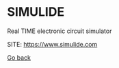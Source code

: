 # SIMULIDE
 
 Real TIME electronic circuit simulator
 
 SITE: https://www.simulide.com

 [Go back](https://portable-linux-apps.github.io/apps.html)

